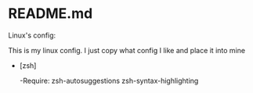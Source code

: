# README.md
Linux's config:

This is my linux config. I just copy what config I like and place it into mine

- [zsh]

  -Require:
  zsh-autosuggestions
  zsh-syntax-highlighting
